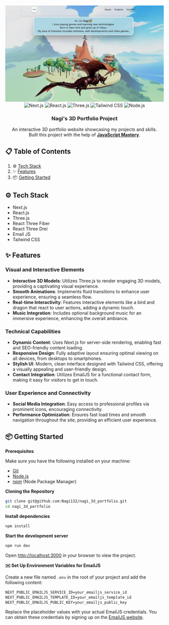 <div align="center">
  <br />
  <img src="https://github.com/Nagi132/nagi_3d_portfolio/blob/master/public/assets/images/home.jpg" alt="Project Banner">
  <br />
<div>
  <img src="https://img.shields.io/badge/-Next_js-black?style=for-the-badge&logo=next.js&logoColor=white&color=000000" alt="Next.js" />
  <img src="https://img.shields.io/badge/-React_JS-black?style=for-the-badge&logo=react&logoColor=white&color=61DAFB" alt="React.js" />
  <img src="https://img.shields.io/badge/-Three_JS-black?style=for-the-badge&logo=threedotjs&logoColor=white&color=000000" alt="Three.js" />
  <img src="https://img.shields.io/badge/-Tailwind_CSS-black?style=for-the-badge&logo=tailwindcss&logoColor=white&color=06B6D4" alt="Tailwind CSS" />
  <img src="https://img.shields.io/badge/-Node_js-black?style=for-the-badge&logo=node.js&logoColor=white&color=339933" alt="Node.js" />
</div>


  <h3 align="center">Nagi's 3D Portfolio Project</h3>

  <div align="center">
    An interactive 3D portfolio website showcasing my projects and skills.</br >
    Built this project with the help of <a href="https://www.youtube.com/@javascriptmastery/videos" target="_blank"><b>JavaScript Mastery</b></a>.
  </div>
</div>

## 📋 <a name="table">Table of Contents</a>
1. ⚙️ [Tech Stack](#tech-stack)
2. ✨ [Features](#features)
3. 📦 [Getting Started](#getting-started)

## ⚙️ <a name="tech-stack">Tech Stack</a>
- Next.js
- React.js
- Three.js
- React Three Fiber
- React Three Drei
- Email JS
- Tailwind CSS

## ✨ <a name="features">Features</a>
### Visual and Interactive Elements
* **Interactive 3D Models**: Utilizes Three.js to render engaging 3D models, providing a captivating visual experience.
* **Smooth Animations**: Implements fluid transitions to enhance user experience, ensuring a seamless flow.
* **Real-time Interactivity**: Features interactive elements like a bird and dragon that react to user actions, adding a dynamic touch.
* **Music Integration**: Includes optional background music for an immersive experience, enhancing the overall ambiance.

### Technical Capabilities
* **Dynamic Content**: Uses Next.js for server-side rendering, enabling fast and SEO-friendly content loading.
* **Responsive Design**: Fully adaptive layout ensuring optimal viewing on all devices, from desktops to smartphones.
* **Stylish UI**: Modern, clean interface designed with Tailwind CSS, offering a visually appealing and user-friendly design.
* **Contact Integration**: Utilizes EmailJS for a functional contact form, making it easy for visitors to get in touch.

### User Experience and Connectivity
* **Social Media Integration**: Easy access to professional profiles via prominent icons, encouraging connectivity.
* **Performance Optimization**: Ensures fast load times and smooth navigation throughout the site, providing an efficient user experience.

## 📦 <a name="getting-started">Getting Started</a>

**Prerequisites**

Make sure you have the following installed on your machine:

- [Git](https://git-scm.com/)
- [Node.js](https://nodejs.org/en)
- [npm](https://www.npmjs.com/) (Node Package Manager)

**Cloning the Repository**

```sh
git clone git@github.com:Nagi132/nagi_3d_portfolio.git
cd nagi_3d_portfolio
```

**Install dependencies**

```sh
npm install
```

**Start the development server**

```sh
npm run dev
```
Open [http://localhost:3000](http://localhost:3000) in your browser to view the project.

**✉️ Set Up Environment Variables for EmailJS**

Create a new file named `.env` in the root of your project and add the following content:

```env
NEXT_PUBLIC_EMAILJS_SERVICE_ID=your_emailjs_service_id
NEXT_PUBLIC_EMAILJS_TEMPLATE_ID=your_emailjs_template_id
NEXT_PUBLIC_EMAILJS_PUBLIC_KEY=your_emailjs_public_key
```
Replace the placeholder values with your actual EmailJS credentials. You can obtain these credentials by signing up on the [EmailJS website](https://www.emailjs.com/).





